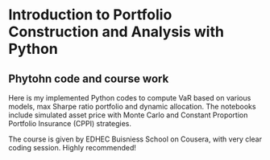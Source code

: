 # Introduction  to  Portfolio  Construction  and  Analysis  with  Python
## Phytohn code and course work 
Here is my implemented Python codes to compute VaR based on various models,
max Sharpe ratio portfolio and dynamic allocation. 
The notebooks include simulated asset price with Monte Carlo and Constant Proportion Portfolio Insurance (CPPI) strategies.

The course is given by EDHEC Buisniess School on Cousera, with very clear coding session. Highly recommended!
